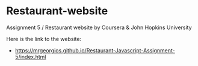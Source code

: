 # Restaurant-website
Assignment 5 / Restaurant website by Coursera & John Hopkins University 

Here is the link to the website:
- https://mrgeorgios.github.io/Restaurant-Javascript-Assignment-5/index.html